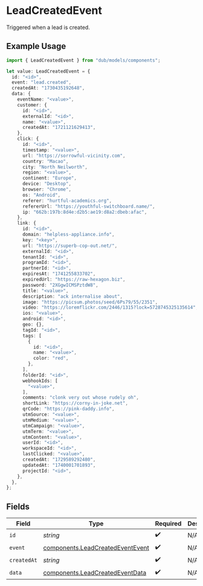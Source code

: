 # LeadCreatedEvent

Triggered when a lead is created.

## Example Usage

```typescript
import { LeadCreatedEvent } from "dub/models/components";

let value: LeadCreatedEvent = {
  id: "<id>",
  event: "lead.created",
  createdAt: "1730435192648",
  data: {
    eventName: "<value>",
    customer: {
      id: "<id>",
      externalId: "<id>",
      name: "<value>",
      createdAt: "1721121629413",
    },
    click: {
      id: "<id>",
      timestamp: "<value>",
      url: "https://sorrowful-vicinity.com",
      country: "Macao",
      city: "North Neilworth",
      region: "<value>",
      continent: "Europe",
      device: "Desktop",
      browser: "Chrome",
      os: "Android",
      referer: "hurtful-academics.org",
      refererUrl: "https://youthful-switchboard.name/",
      ip: "662b:197b:8d4e:d2b5:ae19:d8a2:dbeb:afac",
    },
    link: {
      id: "<id>",
      domain: "helpless-appliance.info",
      key: "<key>",
      url: "https://superb-cop-out.net/",
      externalId: "<id>",
      tenantId: "<id>",
      programId: "<id>",
      partnerId: "<id>",
      expiresAt: "1741255833702",
      expiredUrl: "https://raw-hexagon.biz",
      password: "2XGgwICMSPztdW8",
      title: "<value>",
      description: "ack internalise about",
      image: "https://picsum.photos/seed/6Ps79/55/2351",
      video: "https://loremflickr.com/2446/1315?lock=5728745325135614",
      ios: "<value>",
      android: "<id>",
      geo: {},
      tagId: "<id>",
      tags: [
        {
          id: "<id>",
          name: "<value>",
          color: "red",
        },
      ],
      folderId: "<id>",
      webhookIds: [
        "<value>",
      ],
      comments: "clonk very out whose rudely oh",
      shortLink: "https://corny-in-joke.net",
      qrCode: "https://pink-daddy.info",
      utmSource: "<value>",
      utmMedium: "<value>",
      utmCampaign: "<value>",
      utmTerm: "<value>",
      utmContent: "<value>",
      userId: "<id>",
      workspaceId: "<id>",
      lastClicked: "<value>",
      createdAt: "1729589292480",
      updatedAt: "1740001701893",
      projectId: "<id>",
    },
  },
};
```

## Fields

| Field                                                                                | Type                                                                                 | Required                                                                             | Description                                                                          |
| ------------------------------------------------------------------------------------ | ------------------------------------------------------------------------------------ | ------------------------------------------------------------------------------------ | ------------------------------------------------------------------------------------ |
| `id`                                                                                 | *string*                                                                             | :heavy_check_mark:                                                                   | N/A                                                                                  |
| `event`                                                                              | [components.LeadCreatedEventEvent](../../models/components/leadcreatedeventevent.md) | :heavy_check_mark:                                                                   | N/A                                                                                  |
| `createdAt`                                                                          | *string*                                                                             | :heavy_check_mark:                                                                   | N/A                                                                                  |
| `data`                                                                               | [components.LeadCreatedEventData](../../models/components/leadcreatedeventdata.md)   | :heavy_check_mark:                                                                   | N/A                                                                                  |